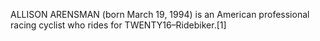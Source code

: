 ALLISON ARENSMAN (born March 19, 1994) is an American professional racing cyclist who rides for TWENTY16–Ridebiker.[1]

